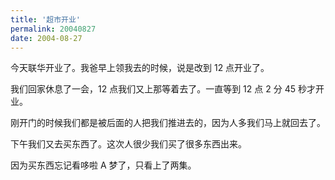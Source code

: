 ```yaml
---
title: '超市开业'
permalink: 20040827
date: 2004-08-27
---
```


今天联华开业了。我爸早上领我去的时候，说是改到 12 点开业了。

我们回家休息了一会，12 点我们又上那等着去了。一直等到 12 点 2 分 45 秒才开业。

刚开门的时候我们都是被后面的人把我们推进去的，因为人多我们马上就回去了。

下午我们又去买东西了。这次人很少我们买了很多东西出来。

因为买东西忘记看哆啦 A 梦了，只看上了两集。
